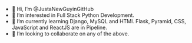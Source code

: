 - 👋 Hi, I’m @JustaNewGuyinGitHub
- 👀 I’m interested in Full Stack Python Development.
- 🌱 I’m currently learning Django, MySQL and HTMl. Flask, Pyramid, CSS, JavaScript and ReactJS are in Pipeline.
- 💞️ I’m looking to collaborate on any of the above.

<!---
JustaNewGuyinGitHub/JustaNewGuyinGitHub is a ✨ special ✨ repository because its `README.md` (this file) appears on your GitHub profile.
You can click the Preview link to take a look at your changes.
--->
